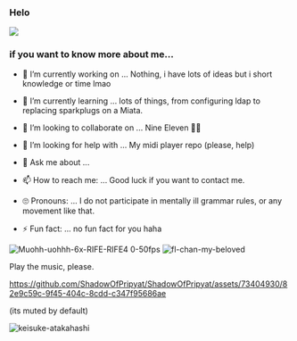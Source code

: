 ### Helo
![](https://media.tenor.com/PDZBrAetTUIAAAAi/r2d-reason2die-r2da-placerebuilder-gosinister-css-cool.gif)
### if you want to know more about me...

- 🔭 I’m currently working on ...   Nothing, i have lots of ideas but i short knowledge or time lmao

- 🌱 I’m currently learning ...    lots of things, from configuring ldap to replacing sparkplugs on a Miata.

- 👯 I’m looking to collaborate on ...   Nine Eleven 🛫🏢

- 🤔 I’m looking for help with ...   My midi player repo (please, help)

- 💬 Ask me about ...

- 📫 How to reach me: ...   Good luck if you want to contact me.

- 🙄 Pronouns: ...   I do not participate in mentally ill grammar rules, or any movement like that.

- ⚡ Fun fact: ...   no fun fact for you haha


![Muohh-uohhh-6x-RIFE-RIFE4 0-50fps](https://github.com/ShadowOfPripyat/ShadowOfPripyat/assets/73404930/5aaaad54-516b-40eb-9b44-116cbdf5bfe1) ![fl-chan-my-beloved](https://github.com/ShadowOfPripyat/ShadowOfPripyat/assets/73404930/e6b5f329-28db-4dce-99e4-6e24d2334a66)
<!--- ![side-to-side-RIFE](https://github.com/ShadowOfPripyat/ShadowOfPripyat/assets/73404930/3fc0c584-4bfa-4771-80ce-634ff0da1d9c) ![boingy](https://github.com/ShadowOfPripyat/ShadowOfPripyat/assets/73404930/04d30399-6b85-4495-a739-ba7edbb5c3a4) --->
Play the music, please. 

https://github.com/ShadowOfPripyat/ShadowOfPripyat/assets/73404930/82e9c59c-9f45-404c-8cdd-c347f95686ae

<!--- [<img src="https://img.youtube.com/vi/<VIDEO ID>/maxresdefault.jpg" width="50%">](https://youtu.be/<VIDEO ID>) --->
(its muted by default)

![keisuke-atakahashi](https://github.com/ShadowOfPripyat/ShadowOfPripyat/assets/73404930/72db6419-4e59-41d6-a664-96d6b695c320)

